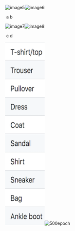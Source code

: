 ![image5](/Users/zhixingzhang/Documents/大三下/AI-Final-Project/poster/figures/image5.png)![image6](/Users/zhixingzhang/Documents/大三下/AI-Final-Project/poster/figures/image6.png)

​		       a					        b

![image7](/Users/zhixingzhang/Documents/大三下/AI-Final-Project/poster/figures/image7.png)![image8](/Users/zhixingzhang/Documents/大三下/AI-Final-Project/poster/figures/image8.png)

​    			c					        d











![label](./label.png)![500epoch](/Users/zhixingzhang/Documents/大三下/AI-Final-Project/poster/figures/500epoch.png)















